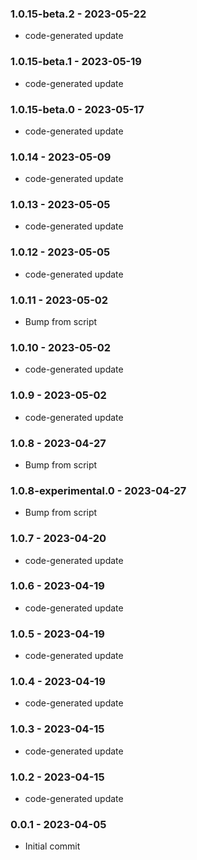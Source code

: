 ### 1.0.15-beta.2 - 2023-05-22

- code-generated update

### 1.0.15-beta.1 - 2023-05-19

- code-generated update

### 1.0.15-beta.0 - 2023-05-17

- code-generated update

### 1.0.14 - 2023-05-09

- code-generated update

### 1.0.13 - 2023-05-05

- code-generated update

### 1.0.12 - 2023-05-05

- code-generated update

### 1.0.11 - 2023-05-02

- Bump from script

### 1.0.10 - 2023-05-02

- code-generated update

### 1.0.9 - 2023-05-02

- code-generated update

### 1.0.8 - 2023-04-27

- Bump from script

### 1.0.8-experimental.0 - 2023-04-27

- Bump from script

### 1.0.7 - 2023-04-20

- code-generated update

### 1.0.6 - 2023-04-19

- code-generated update

### 1.0.5 - 2023-04-19

- code-generated update

### 1.0.4 - 2023-04-19

- code-generated update

### 1.0.3 - 2023-04-15

- code-generated update

### 1.0.2 - 2023-04-15

- code-generated update

### 0.0.1 - 2023-04-05

- Initial commit